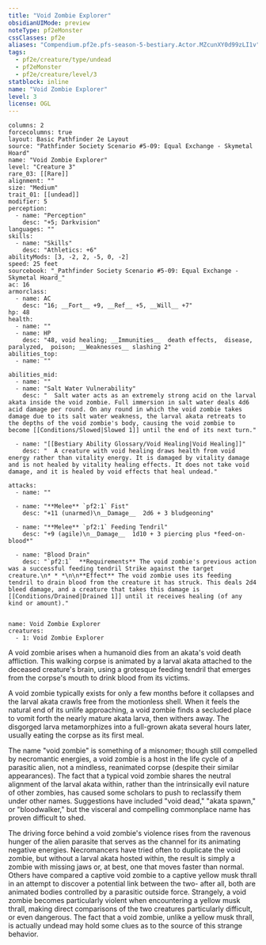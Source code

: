 ```yaml
---
title: "Void Zombie Explorer"
obsidianUIMode: preview
noteType: pf2eMonster
cssClasses: pf2e
aliases: "Compendium.pf2e.pfs-season-5-bestiary.Actor.MZcunXY0d99zLI1v" 
tags:
  - pf2e/creature/type/undead
  - pf2eMonster
  - pf2e/creature/level/3
statblock: inline
name: "Void Zombie Explorer"
level: 3
license: OGL
---
```


```statblock
columns: 2
forcecolumns: true
layout: Basic Pathfinder 2e Layout
source: "Pathfinder Society Scenario #5-09: Equal Exchange - Skymetal Hoard"
name: "Void Zombie Explorer"
level: "Creature 3"
rare_03: [[Rare]]
alignment: ""
size: "Medium"
trait_01: [[undead]]
modifier: 5
perception:
  - name: "Perception"
    desc: "+5; Darkvision"
languages: ""
skills:
  - name: "Skills"
    desc: "Athletics: +6"
abilityMods: [3, -2, 2, -5, 0, -2]
speed: 25 feet
sourcebook: "_Pathfinder Society Scenario #5-09: Equal Exchange - Skymetal Hoard_"
ac: 16
armorclass:
  - name: AC
    desc: "16; __Fort__ +9, __Ref__ +5, __Will__ +7"
hp: 48
health:
  - name: ""
  - name: HP
    desc: "48, void healing; __Immunities__  death effects,  disease,  paralyzed,  poison; __Weaknesses__ slashing 2"
abilities_top:
  - name: ""

abilities_mid:
  - name: ""
  - name: "Salt Water Vulnerability"
    desc: "  Salt water acts as an extremely strong acid on the larval akata inside the void zombie. Full immersion in salt water deals 4d6 acid damage per round. On any round in which the void zombie takes damage due to its salt water weakness, the larval akata retreats to the depths of the void zombie's body, causing the void zombie to become [[Conditions/Slowed|Slowed 1]] until the end of its next turn."

  - name: "[[Bestiary Ability Glossary/Void Healing|Void Healing]]"
    desc: "  A creature with void healing draws health from void energy rather than vitality energy. It is damaged by vitality damage and is not healed by vitality healing effects. It does not take void damage, and it is healed by void effects that heal undead."

attacks:
  - name: ""

  - name: "**Melee** `pf2:1` Fist"
    desc: "+11 (unarmed)\n__Damage__  2d6 + 3 bludgeoning"

  - name: "**Melee** `pf2:1` Feeding Tendril"
    desc: "+9 (agile)\n__Damage__  1d10 + 3 piercing plus *feed-on-blood*"

  - name: "Blood Drain"
    desc: "`pf2:1`  **Requirements** The void zombie's previous action was a successful feeding tendril Strike against the target creature.\n* * *\n\n**Effect** The void zombie uses its feeding tendril to drain blood from the creature it has struck. This deals 2d4 bleed damage, and a creature that takes this damage is [[Conditions/Drained|Drained 1]] until it receives healing (of any kind or amount)."
 
```

```encounter-table
name: Void Zombie Explorer
creatures:
  - 1: Void Zombie Explorer
```



A void zombie arises when a humanoid dies from an akata's void death affliction. This walking corpse is animated by a larval akata attached to the deceased creature's brain, using a grotesque feeding tendril that emerges from the corpse's mouth to drink blood from its victims.

A void zombie typically exists for only a few months before it collapses and the larval akata crawls free from the motionless shell. When it feels the natural end of its unlife approaching, a void zombie finds a secluded place to vomit forth the nearly mature akata larva, then withers away. The disgorged larva metamorphizes into a full-grown akata several hours later, usually eating the corpse as its first meal.

The name "void zombie" is something of a misnomer; though still compelled by necromantic energies, a void zombie is a host in the life cycle of a parasitic alien, not a mindless, reanimated corpse (despite their similar appearances). The fact that a typical void zombie shares the neutral alignment of the larval akata within, rather than the intrinsically evil nature of other zombies, has caused some scholars to push to reclassify them under other names. Suggestions have included "void dead," "akata spawn," or "bloodwalker," but the visceral and compelling commonplace name has proven difficult to shed.

The driving force behind a void zombie's violence rises from the ravenous hunger of the alien parasite that serves as the channel for its animating negative energies. Necromancers have tried often to duplicate the void zombie, but without a larval akata hosted within, the result is simply a zombie with missing jaws or, at best, one that moves faster than normal. Others have compared a captive void zombie to a captive yellow musk thrall in an attempt to discover a potential link between the two- after all, both are animated bodies controlled by a parasitic outside force. Strangely, a void zombie becomes particularly violent when encountering a yellow musk thrall, making direct comparisons of the two creatures particularly difficult, or even dangerous. The fact that a void zombie, unlike a yellow musk thrall, is actually undead may hold some clues as to the source of this strange behavior.
